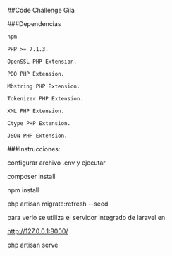 ##Code Challenge Gila


###Dependencias

 
    npm 
   
    PHP >= 7.1.3.
    
    OpenSSL PHP Extension.
    
    PDO PHP Extension.
    
    Mbstring PHP Extension.
    
    Tokenizer PHP Extension.
    
    XML PHP Extension.
    
    Ctype PHP Extension.
    
    JSON PHP Extension.

###Instrucciones:


configurar archivo .env y ejecutar

composer install

npm install

php artisan migrate:refresh --seed


para verlo se utiliza el servidor integrado de laravel en

http://127.0.0.1:8000/

php artisan serve
